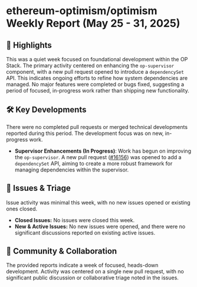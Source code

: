 # ethereum-optimism/optimism Weekly Report (May 25 - 31, 2025)

## 🚀 Highlights
This was a quiet week focused on foundational development within the OP Stack. The primary activity centered on enhancing the `op-supervisor` component, with a new pull request opened to introduce a `dependencySet` API. This indicates ongoing efforts to refine how system dependencies are managed. No major features were completed or bugs fixed, suggesting a period of focused, in-progress work rather than shipping new functionality.

## 🛠️ Key Developments
There were no completed pull requests or merged technical developments reported during this period. The development focus was on new, in-progress work.

- **Supervisor Enhancements (In Progress)**: Work has begun on improving the `op-supervisor`. A new pull request ([#16156](https://github.com/ethereum-optimism/optimism/pull/16156)) was opened to add a `dependencySet` API, aiming to create a more robust framework for managing dependencies within the supervisor.

## 🐛 Issues & Triage
Issue activity was minimal this week, with no new issues opened or existing ones closed.

- **Closed Issues:** No issues were closed this week.
- **New & Active Issues:** No new issues were opened, and there were no significant discussions reported on existing active issues.

## 💬 Community & Collaboration
The provided reports indicate a week of focused, heads-down development. Activity was centered on a single new pull request, with no significant public discussion or collaborative triage noted in the issues.
